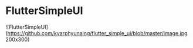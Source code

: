 # FlutterSimpleUI
![FlutterSimpleUI](https://github.com/kyarphyunaing/flutter_simple_ui/blob/master/image.jpg 200x300)

